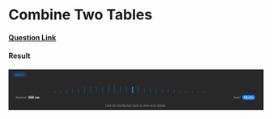 # Combine Two Tables

#### [Question Link](https://leetcode.com/problems/combine-two-tables/)

#### Result
![result](Result.png)